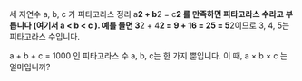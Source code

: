 세 자연수 a, b, c 가 피타고라스 정리 a**2 + b**2 = c**2 를 만족하면 피타고라스 수라고 부릅니다 (여기서 a < b < c ).
예를 들면 3**2 + 4**2 = 9 + 16 = 25 = 5**2이므로 3, 4, 5는 피타고라스 수입니다.

a + b + c = 1000 인 피타고라스 수 a, b, c는 한 가지 뿐입니다. 이 때, a × b × c 는 얼마입니까?